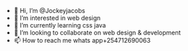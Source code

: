 - 👋 Hi, I’m @Jockeyjacobs
- 👀 I’m interested in web design
- 🌱 I’m currently learning css java
- 💞️ I’m looking to collaborate on web design & development
- 📫 How to reach me whats app+254712690063

<!---
Jockeyjacobs/Jockeyjacobs is a ✨ special ✨ repository because its `README.md` (this file) appears on your GitHub profile.
You can click the Preview link to take a look at your changes.
--->
